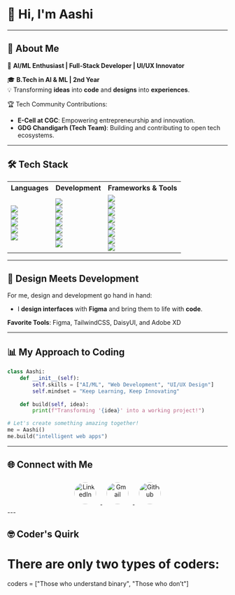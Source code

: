# 👋 Hi, I'm Aashi  

---

## 🌟 About Me  

 🚀 **AI/ML Enthusiast | Full-Stack Developer | UI/UX Innovator**  
  
 🎓 **B.Tech in AI & ML | 2nd Year**  
💡 Transforming **ideas** into **code** and **designs** into **experiences**.  
  
 🏆 Tech Community Contributions:  
 - **E-Cell at CGC**: Empowering entrepreneurship and innovation.  
 - **GDG Chandigarh (Tech Team)**: Building and contributing to open tech ecosystems.  

---

## 🛠 Tech Stack  

<div align="center">

<table>
  <tr>
    <th>Languages</th>
    <th>Development</th>
    <th>Frameworks & Tools</th>
  </tr>
  <tr>
    <td>
      <img src="https://img.shields.io/badge/C-00599C?style=for-the-badge&logo=c&logoColor=white"><br>
      <img src="https://img.shields.io/badge/C++-00599C?style=for-the-badge&logo=cplusplus&logoColor=white"><br>
      <img src="https://img.shields.io/badge/Python-3776AB?style=for-the-badge&logo=python&logoColor=white"><br>
      <img src="https://img.shields.io/badge/DSA-4B0082?style=for-the-badge&logo=codeforces&logoColor=white"><br>
      <img src="https://img.shields.io/badge/OOP-00897B?style=for-the-badge&logo=java&logoColor=white">
    </td>
    <td>
      <img src="https://img.shields.io/badge/HTML5-E34F26?style=for-the-badge&logo=html5&logoColor=white"><br>
      <img src="https://img.shields.io/badge/TailwindCSS-06B6D4?style=for-the-badge&logo=tailwindcss&logoColor=white"><br>
      <img src="https://img.shields.io/badge/React-61DAFB?style=for-the-badge&logo=react&logoColor=white"><br>
      <img src="https://img.shields.io/badge/Node.js-339933?style=for-the-badge&logo=nodedotjs&logoColor=white"><br>
      <img src="https://img.shields.io/badge/TypeScript-3178C6?style=for-the-badge&logo=typescript&logoColor=white"><br>
      <img src="https://img.shields.io/badge/Express.js-000000?style=for-the-badge&logo=express&logoColor=white"><br>
      <img src="https://img.shields.io/badge/MongoDB-47A248?style=for-the-badge&logo=mongodb&logoColor=white">
    </td>
    <td>
      <img src="https://img.shields.io/badge/Figma-F24E1E?style=for-the-badge&logo=figma&logoColor=white"><br>
      <img src="https://img.shields.io/badge/Bootstrap-7952B3?style=for-the-badge&logo=bootstrap&logoColor=white"><br>
      <img src="https://img.shields.io/badge/DaisyUI-FF69B4?style=for-the-badge&logo=tailwindcss&logoColor=white"><br>
      <img src="https://img.shields.io/badge/Git-F05032?style=for-the-badge&logo=git&logoColor=white"><br>
      <img src="https://img.shields.io/badge/GitHub-181717?style=for-the-badge&logo=github&logoColor=white"><br>
      <img src="https://img.shields.io/badge/Google%20Console-4285F4?style=for-the-badge&logo=google&logoColor=white"><br>
      <img src="https://img.shields.io/badge/Canva-00C4CC?style=for-the-badge&logo=canva&logoColor=white"><br>
      <img src="https://img.shields.io/badge/Adobe%20XD-FF61F6?style=for-the-badge&logo=adobe&logoColor=white">
    </td>
  </tr>
</table>

</div>

---

## 🎨 Design Meets Development  

For me, design and development go hand in hand:  
- I **design interfaces** with **Figma** and bring them to life with **code**. 

 **Favorite Tools**: Figma, TailwindCSS, DaisyUI, and Adobe XD  

---

## 📊 My Approach to Coding  

```python
class Aashi:
    def __init__(self):
        self.skills = ["AI/ML", "Web Development", "UI/UX Design"]
        self.mindset = "Keep Learning, Keep Innovating"
    
    def build(self, idea):
        print(f"Transforming '{idea}' into a working project!")

# Let's create something amazing together!
me = Aashi()
me.build("intelligent web apps") 
```

---

## 🌐 Connect with Me  

<div align="center"> <a href="https://www.linkedin.com/in/aashi-raghuwanshi" target="_blank"> <img src="https://cdn-icons-png.flaticon.com/512/174/174857.png" alt="LinkedIn" width="50" style="border-radius:50%; margin:10px;" /> </a> <a href="mailto:aashiofficial11@gmail.com" target="_blank"> <img src="https://cdn-icons-png.flaticon.com/512/732/732200.png" alt="Gmail" width="50" style="border-radius:50%; margin:10px;" /> </a> <a href="https://github.com/Aashi-ghub" target="_blank"> <img src="https://cdn-icons-png.flaticon.com/512/733/733553.png" alt="GitHub" width="50" style="border-radius:50%; margin:10px;" /> </a> </div>
---

## 🤓 Coder's Quirk 

# There are only two types of coders:
coders = ["Those who understand binary", "Those who don’t"]



